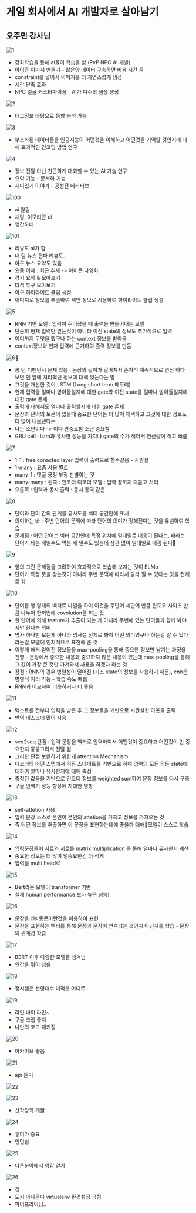 # 게임 회사에서 AI 개발자로 살아남기

## 오주민 강사님

![1](./images/1.png)
- 강화학습을 통해 ai들이 학습을 함 (PvP NPC AI 개발)
- 아이콘 이미지 만들기 - 많은양 데이터 구축하면 비용 시간 듬
- constraint를 넣어서 이미지를 더 자연스럽게 생성
- 시간 단축 효과
- NPC 얼굴 커스터마이징 - AI가 다수의 샘플 생성

![2](./images/2.png)
- 태그정보 바탕으로 동향 분석 가능

![3](./images/3.png)
- 부조화된 데이터들을 인공지능이 어떤것을 이해하고 어떤것을 기억할 것인지에 대해 효과적인 인코딩 방법 연구

![4](./images/4.png)
- 정보 전달 아닌 친근하게 대화할 수 있는 AI 기술 연구 
- 요약 기능 - 문서화 기능
- 재미있게 이야기 - 공성전 네러티브

![100](./images/100.png)
- ai 알림
- 채팅, 이모티콘 ui
- 앵간하네

![101](./images/101.png)
- 리뷰도 ai가 함
- 내 팀 뉴스 편파 리뷰도..
- 야구 뉴스 요약도 있음
- 요즘 어때 : 최근 추세 -> 아이콘 다양화
- 경기 요약 & 모아보기
- 타석 투구 모아보기
- 야구 하이라이트 클립 생성
- 이미지로 정보를 추출하여 색인 정보로 사용하여 하이라이트 클립 생성

![5](./images/5.png)
- RNN 기반 모델 : 입력이 주어졌을 때 출력을 만들어내는 모델
- 단순히 현재 입력만 받는것이 아니라 이전 state의 정보도 추가적으로 입력
- 어디까지 무엇을 했구나 하는 context 정보를 받아옴
- context정보와 현재 입력에 근거하여 출력 정보를 만듬

![6](./images/6.png)
- 롱 텀 디펜던시 문제 있음 : 문장의 길이가 길어져서 순차적 계속적으로 연산 하다 보면 멘 앞에 처리했던 정보에 대해 잊는다는 말
- 그것을 개선한 것이 LSTM (Long short term 메모리)
- 현재 입력을 얼마나 받아들일지에 대한 gate와 이전 state를 얼마나 받아들일지에 대한 gate 존재
- 출력에 대해서도 얼마나 출력할지에 대한 gate 존재
- 문장과 단어의 토큰이 있을때 중요한 단어는 더 많이 채택하고 그것에 대한 정보도 더 많이 내보낸다는 
- 나는 소년이다 -> 이다 안중요함 소년 중요함
- GRU cell : lstm과 유사한 성능을 가지나 gate의 수가 적어서 연산량이 적고 빠름

![7](./images/7.png)
- 1-1 : free conacted layer 입력이 출력으로 함수같음 - 시퀀셜
- 1-many : 요즘 사용 별로
- many-1 : 댓글 긍정 부정 판별하는 것
- many-many : 왼쪽 : 인코더 디코더 모델 : 입력 끝까지 다듣고 처리
- 오른쪽 : 입력과 동시 출력 : 동시 통역 같은

![8](./images/8.png)
- 단어와 단어 간의 관계를 유사도를 벡터 공간안에 표시
- 의미하는 바 : 주변 단어의 문맥에 따라 단어의 의미가 정해진다는 것을 유념하여 학습
- 문제점 : 어떤 단어는 벡터 공간안에 특정 위치에 일대일로 대응이 된다는, 배라는 단어가 타는 배일수도 먹는 배 일수도 있는데 상관 없이 일대일로 매핑 된다

![9](./images/9.png)
- 앞의 그런 문제점을 고려하여 효과적으로 학습해 보자는 것이 ELMo
- 단어가 특정 뜻을 갖는것이 아니라 주변 문맥에 따라서 달라 질 수 있다는 것을 전제로 함

![10](./images/10.png)
- 단어를 행 형태의 벡터로 나열을 하여 이것을 두단어 세단어 만큼 윈도우 사이즈 만큼 나누어 한꺼번에 covolution을 하는 것
- 한 단어에 의해 feature가 추출이 되는 게 아니라 주변에 있는 단어들과 함께 봐야지만 한다는 의미
- 명사 하나만 보는게 아니라 명사절 전체로 봐야 어떤 의미였구나 하는걸 알 수 있다라는걸 모델에 인지적으로 표현해 준 것
- 이렇게 해서 얻어진 정보들을 max-pooling을 통해 중요한 정보만 남기는 과정을 진행 - 문장에서 중요한 내용과 중요하지 않은 내용이 있는데 max-pooling을 통해 그 값이 가장 큰 것만 가져와서 사용을 하겠다 라는 것
- 장점 : RNN의 경우 병렬성이 떨어짐 (기초 state의 정보를 사용하기 때문), cnn은 병렬적 처리 가능 - 학습 속도 빠름
- RNN과 비교하여 비슷하거나 더 좋음

![11](./images/11.png)
- 텍스트를 전부다 입력을 받은 후 그 정보들을 기반으로 시퀀셜한 아웃을 출력
- 번역 테스크에 많이 사용

![12](./images/12.png)
- seq2seq 단점 : 입력 문장을 벡터로 입력하여서 어떤것이 중요하고 어떤것이 안 중요한지 뭉뚱그려서 전달 됨
- 그러한 단점 보완하기 위한게 attention Mechanism
- 디코더의 어떤 스텝에서 히든 스테이트를 기반으로 하여 입력의 모든 히든 state에 대하여 얼마나 유사한지에 대해 측정
- 측정된 값들을 기반으로 인코더 정보를 weighted sum하여 문장 정보를 다시 구축
- 구글 번역기 성능 향상에 지대한 영항

![13](./images/13.png)
- self-attetion 사용
- 입력 문장 스스로 본인이 본인의 attetion을 가하고 정보를 가져오는 것
- 즉 어떤 정보를 추출하면 이 문장을 표현하는데에 좋을까 대해모델이 스스로 학습

![14](./images/14.png)
- 입력문장들이 서로와 서로를 matrix multiplication 을 통해 얼마나 유사한지 계산
- 중요한 정보는 더 많이 덜중요한건 더 적게
- 입력을 multi head로

![15](./images/15.png) 
- Bert라는 모델이 transformer 기반
- 실제 human performance 보다 높은 성능!

![16](./images/16.png)
- 문장을 cls 토큰이란것을 이용하여 표현
- 문장을 표현하는 벡터를 통해 문장과 문장이 연속되는 것인지 아닌지를 학습 - 문장의 관계성 학습

![17](./images/17.png)
- BERT 이후 다양한 모델들 생겨남
- 인간을 뛰어 넘음

![18](./images/18.png)
- 정시템은 선형대수 미적분 어디로..

![19](./images/19.png)
- 라인 바이 라인~
- 구글 코랩 좋지
- 나만의 코드 패키징

![20](./images/20.png)
- 아카이브 좋음

![21](./images/21.png)
- api 뜯기

![22](./images/22.png)

![23](./images/23.png)
- 산학장학 개꿀

![24](./images/24.png)
- 흥미가 중요
- 인턴쉽

![25](./images/25.png)
- 다른분야에서 영감 얻기

![26](./images/26.png)
- 깃
- 도커 아나콘다 virtualenv 환경설정 극혐
- 파이프라이닝..


